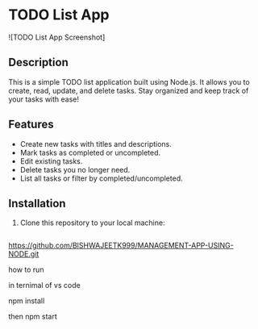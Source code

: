 # TODO List App

![TODO List App Screenshot]

## Description

This is a simple TODO list application built using Node.js. It allows you to create, read, update, and delete tasks. Stay organized and keep track of your tasks with ease!

## Features

- Create new tasks with titles and descriptions.
- Mark tasks as completed or uncompleted.
- Edit existing tasks.
- Delete tasks you no longer need.
- List all tasks or filter by completed/uncompleted.

## Installation

1. Clone this repository to your local machine:

   ```bash
  https://github.com/BISHWAJEETK999/MANAGEMENT-APP-USING-NODE.git



  how to run


  in ternimal of vs code

  npm install

  then
  npm start 

  
